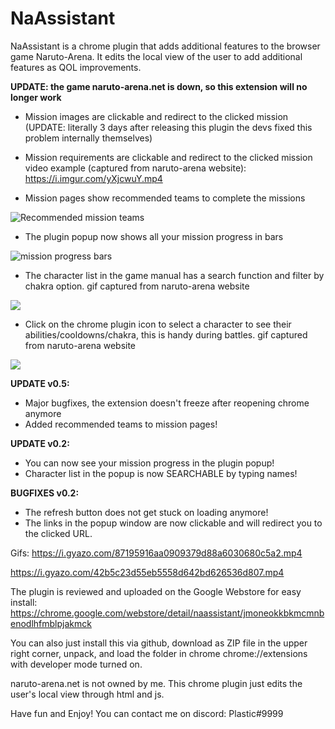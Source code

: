 # NaAssistant
NaAssistant is a chrome plugin that adds additional features to the browser game Naruto-Arena. It edits the local view of the user to add additional features as QOL improvements.

**UPDATE: the game naruto-arena.net is down, so this extension will no longer work**

- Mission images are clickable and redirect to the clicked mission (UPDATE: literally 3 days after releasing this plugin the devs fixed this problem internally themselves)
- Mission requirements are clickable and redirect to the clicked mission
video example (captured from naruto-arena website):
https://i.imgur.com/yXjcwuY.mp4

- Mission pages show recommended teams to complete the missions

![Recommended mission teams](https://i.imgur.com/chc05v4.png)

- The plugin popup now shows all your mission progress in bars

![mission progress bars](https://i.imgur.com/D0nKRpj.png)


- The character list in the game manual has a search function and filter by chakra option.
gif captured from naruto-arena website
<img src="https://i.imgur.com/Hqtnk7Y.gif"/>


- Click on the chrome plugin icon to select a character to see their abilities/cooldowns/chakra, this is handy during battles.
gif captured from naruto-arena website
<img src="https://i.imgur.com/OVUMwkP.gif"/>

**UPDATE v0.5:**
- Major bugfixes, the extension doesn't freeze after reopening chrome anymore
- Added recommended teams to mission pages!

**UPDATE v0.2:**
- You can now see your mission progress in the plugin popup!
- Character list in the popup is now SEARCHABLE by typing names!

**BUGFIXES v0.2:**
- The refresh button does not get stuck on loading anymore!
- The links in the popup window are now clickable and will redirect you to the clicked URL.


Gifs: https://i.gyazo.com/87195916aa0909379d88a6030680c5a2.mp4

https://i.gyazo.com/42b5c23d55eb5558d642bd626536d807.mp4

The plugin is reviewed and uploaded on the Google Webstore for easy install: https://chrome.google.com/webstore/detail/naassistant/jmoneokkbkmcmnbenodlhfmblpjakmck

You can also just install this via github, download as ZIP file in the upper right corner, unpack, and load the folder in chrome chrome://extensions with developer mode turned on.

naruto-arena.net is not owned by me. This chrome plugin just edits the user's local view through html and js.

Have fun and Enjoy!
You can contact me on discord: Plastic#9999
